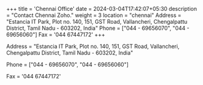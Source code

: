 +++
title = 'Chennai Office'
date = 2024-03-04T17:42:07+05:30
description = "Contact Chennai Zoho."
weight = 3
location = "chennai"
Address = "Estancia IT Park, Plot no. 140, 151, GST Road, Vallancheri, Chengalpattu District, Tamil Nadu - 603202, India"
Phone = ["044 - 69656070", "044 - 69656060"]
Fax = '044 67447172'
+++

Address = "Estancia IT Park, Plot no. 140, 151, GST Road, Vallancheri, Chengalpattu District, Tamil Nadu - 603202, India"

Phone = ["044 - 69656070", "044 - 69656060"]

Fax = '044 67447172'